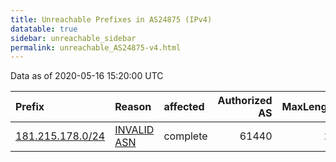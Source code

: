 ```yaml
---
title: Unreachable Prefixes in AS24875 (IPv4)
datatable: true
sidebar: unreachable_sidebar
permalink: unreachable_AS24875-v4.html
---
```


Data as of 2020-05-16 15:20:00 UTC


<div class="datatable-begin"></div>

| Prefix                                                     | Reason                                                                                                  | affected   |   Authorized AS |   MaxLength | Anchor                                         |   unreachable /24s |
|:-----------------------------------------------------------|:--------------------------------------------------------------------------------------------------------|:-----------|----------------:|------------:|:-----------------------------------------------|-------------------:|
| [181.215.178.0/24](https://stat.ripe.net/181.215.178.0/24) | [INVALID ASN](https://rpki-validator.ripe.net/announcement-preview?asn=AS24875&prefix=181.215.178.0/24) | complete   |           61440 |          24 | [LACNIC](unreachable_LACNIC_RPKI_Root-v4.html) |                  1 |

<div class="datatable-end"></div>